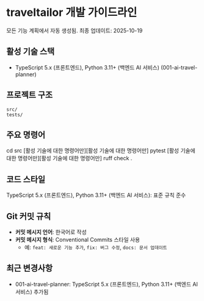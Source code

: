 # traveltailor 개발 가이드라인

모든 기능 계획에서 자동 생성됨. 최종 업데이트: 2025-10-19

## 활성 기술 스택
- TypeScript 5.x (프론트엔드), Python 3.11+ (백엔드 AI 서비스) (001-ai-travel-planner)

## 프로젝트 구조
```
src/
tests/
```

## 주요 명령어
cd src [활성 기술에 대한 명령어만][활성 기술에 대한 명령어만] pytest [활성 기술에 대한 명령어만][활성 기술에 대한 명령어만] ruff check .

## 코드 스타일
TypeScript 5.x (프론트엔드), Python 3.11+ (백엔드 AI 서비스): 표준 규칙 준수

## Git 커밋 규칙
- **커밋 메시지 언어**: 한국어로 작성
- **커밋 메시지 형식**: Conventional Commits 스타일 사용
  - 예: `feat: 새로운 기능 추가`, `fix: 버그 수정`, `docs: 문서 업데이트`

## 최근 변경사항
- 001-ai-travel-planner: TypeScript 5.x (프론트엔드), Python 3.11+ (백엔드 AI 서비스) 추가됨

<!-- MANUAL ADDITIONS START -->
<!-- MANUAL ADDITIONS END -->
